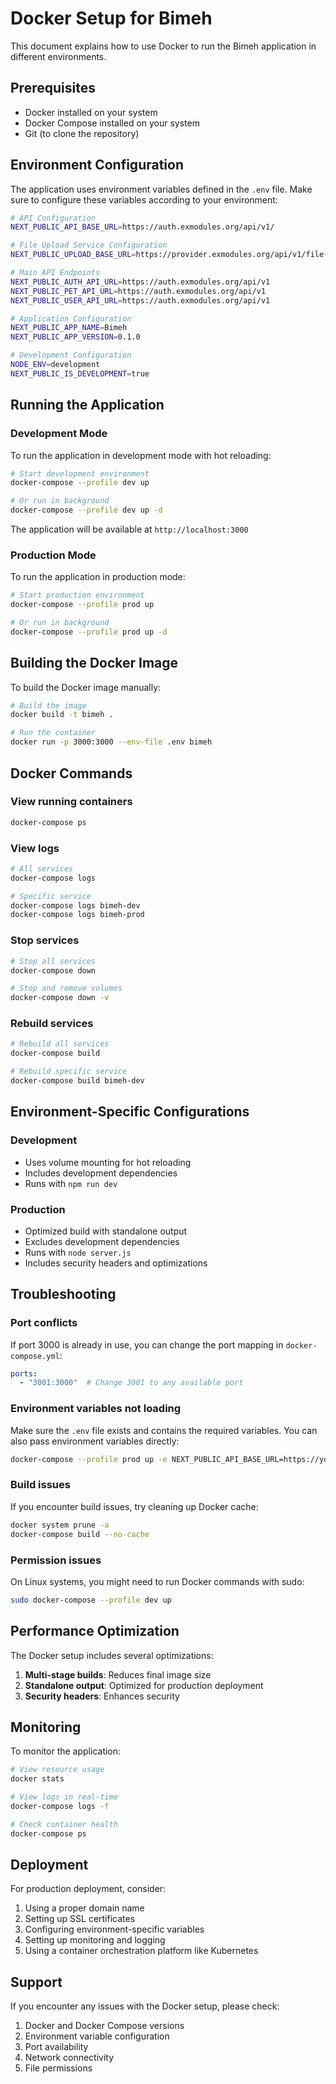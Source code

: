# Docker Setup for Bimeh

This document explains how to use Docker to run the Bimeh application in different environments.

## Prerequisites

- Docker installed on your system
- Docker Compose installed on your system
- Git (to clone the repository)

## Environment Configuration

The application uses environment variables defined in the `.env` file. Make sure to configure these variables according to your environment:

```bash
# API Configuration
NEXT_PUBLIC_API_BASE_URL=https://auth.exmodules.org/api/v1/

# File Upload Service Configuration
NEXT_PUBLIC_UPLOAD_BASE_URL=https://provider.exmodules.org/api/v1/file-manager

# Main API Endpoints
NEXT_PUBLIC_AUTH_API_URL=https://auth.exmodules.org/api/v1
NEXT_PUBLIC_PET_API_URL=https://auth.exmodules.org/api/v1
NEXT_PUBLIC_USER_API_URL=https://auth.exmodules.org/api/v1

# Application Configuration
NEXT_PUBLIC_APP_NAME=Bimeh
NEXT_PUBLIC_APP_VERSION=0.1.0

# Development Configuration
NODE_ENV=development
NEXT_PUBLIC_IS_DEVELOPMENT=true
```

## Running the Application

### Development Mode

To run the application in development mode with hot reloading:

```bash
# Start development environment
docker-compose --profile dev up

# Or run in background
docker-compose --profile dev up -d
```

The application will be available at `http://localhost:3000`

### Production Mode

To run the application in production mode:

```bash
# Start production environment
docker-compose --profile prod up

# Or run in background
docker-compose --profile prod up -d
```

## Building the Docker Image

To build the Docker image manually:

```bash
# Build the image
docker build -t bimeh .

# Run the container
docker run -p 3000:3000 --env-file .env bimeh
```

## Docker Commands

### View running containers
```bash
docker-compose ps
```

### View logs
```bash
# All services
docker-compose logs

# Specific service
docker-compose logs bimeh-dev
docker-compose logs bimeh-prod
```

### Stop services
```bash
# Stop all services
docker-compose down

# Stop and remove volumes
docker-compose down -v
```

### Rebuild services
```bash
# Rebuild all services
docker-compose build

# Rebuild specific service
docker-compose build bimeh-dev
```

## Environment-Specific Configurations

### Development
- Uses volume mounting for hot reloading
- Includes development dependencies
- Runs with `npm run dev`

### Production
- Optimized build with standalone output
- Excludes development dependencies
- Runs with `node server.js`
- Includes security headers and optimizations

## Troubleshooting

### Port conflicts
If port 3000 is already in use, you can change the port mapping in `docker-compose.yml`:

```yaml
ports:
  - "3001:3000"  # Change 3001 to any available port
```

### Environment variables not loading
Make sure the `.env` file exists and contains the required variables. You can also pass environment variables directly:

```bash
docker-compose --profile prod up -e NEXT_PUBLIC_API_BASE_URL=https://your-api-url.com
```

### Build issues
If you encounter build issues, try cleaning up Docker cache:

```bash
docker system prune -a
docker-compose build --no-cache
```

### Permission issues
On Linux systems, you might need to run Docker commands with sudo:

```bash
sudo docker-compose --profile dev up
```

## Performance Optimization

The Docker setup includes several optimizations:

1. **Multi-stage builds**: Reduces final image size
2. **Standalone output**: Optimized for production deployment
3. **Security headers**: Enhances security

## Monitoring

To monitor the application:

```bash
# View resource usage
docker stats

# View logs in real-time
docker-compose logs -f

# Check container health
docker-compose ps
```

## Deployment

For production deployment, consider:

1. Using a proper domain name
2. Setting up SSL certificates
3. Configuring environment-specific variables
4. Setting up monitoring and logging
5. Using a container orchestration platform like Kubernetes

## Support

If you encounter any issues with the Docker setup, please check:

1. Docker and Docker Compose versions
2. Environment variable configuration
3. Port availability
4. Network connectivity
5. File permissions
